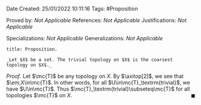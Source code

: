 <div class="topSpace"></div>

Date Created: 25/01/2022 10:11:16
Tags: #Proposition

Proved by: _Not Applicable_
References: _Not Applicable_
Justifications: _Not Applicable_

Specializations: _Not Applicable_
Generalizations: _Not Applicable_

``` ad-Proposition
title: Proposition.

_Let $X$ be a set. The trivial topology on $X$ is the coarsest topology on $X$._

```

_Proof_. Let $\mc{T}$ be any topology on $X$. By $\axitop[2]$, we see that $\em,X\in\mc{T}$. In other words, for all $U\in\mc{T}_\textrm{trivial}$, we have $U\in\mc{T}$. Thus $\mc{T}_\textrm{trivial}\subseteq\mc{T}$ for all topologies $\mc{T}$ on $X$.<span style="float:right;">$\blacksquare$</span>
